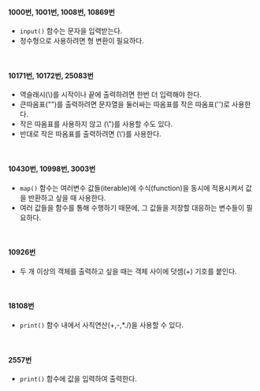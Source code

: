 #### 1000번, 1001번, 1008번, 10869번
- ```input()``` 함수는 문자을 입력받는다.
- 정수형으로 사용하려면 형 변환이 필요하다.
<br>

#### 10171번, 10172번, 25083번
- 역슬래시(\\)를 시작이나 끝에 출력하려면 한번 더 입력해야 한다.
- 큰따옴표("")를 출력하려면 문자열을 둘러싸는 따옴표를 작은 따옴표('')로 사용한다.
- 작은 따옴표를 사용하지 않고 (\\")를 사용할 수도 있다.
- 반대로 작은 따옴표를 출력하려면 (\\')를 사용한다.
<br>

#### 10430번, 10998번, 3003번
- ```map()``` 함수는 여러변수 값들(iterable)에 수식(function)을 동시에 적용시켜서 값을 반환하고 싶을 때 사용한다.
- 여러 값들을 함수를 통해 수행하기 때문에, 그 값들을 저장할 대응하는 변수들이 필요하다.
<br>

#### 10926번
- 두 개 이상의 객체를 출력하고 싶을 때는 객체 사이에 덧셈(+) 기호를 붙인다.
<br>

#### 18108번
- ```print()``` 함수 내에서 사칙연산(+,-,*./)을 사용할 수 있다.
<br>

#### 2557번
- ```print()``` 함수에 값을 입력하여 출력한다.
